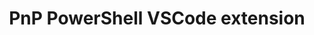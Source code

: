 ---
title: PnP PowerShell VSCode extension
description: >
    Boost your productivity when creating scripts that use PnP PowerShell. Embedded docs, samples gallery, code snippets, and more.
image: images/extensions-background-pnp-ps.webp
externalLink: "https://marketplace.visualstudio.com/items?itemName=adamwojcikit.pnp-powershell-extension"
---